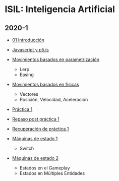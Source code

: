 # ISIL: Inteligencia Artificial

## 2020-1

- [01 Introducción](https://github.com/jersonlatorre/isil-inteligencia-artificial-2020-1/tree/master/00_introducción-al-curso)
- [Javascript y p5.js](https://github.com/jersonlatorre/isil-inteligencia-artificial-2020-1/tree/master/01_introducción-a-p5)
- [Movimientos basados en parametrización](https://github.com/jersonlatorre/isil-inteligencia-artificial-2020-1/tree/master/02_parametrizaci%C3%B3n)
  - Lerp
  - Easing
- [Movimientos basados en físicas](https://github.com/jersonlatorre/isil-inteligencia-artificial-2020-1/tree/master/03_físicas)
  - Vectores
  - Posición, Velocidad, Aceleración
- [Práctica 1](https://github.com/jersonlatorre/isil-inteligencia-artificial-2020-1/tree/master/04_pc_1)
- [Repaso post práctica 1](https://github.com/jersonlatorre/isil-inteligencia-artificial-2020-1/tree/master/05_repaso_post_pc1)
- [Recuperación de práctica 1](https://github.com/jersonlatorre/isil-inteligencia-artificial-2020-1/tree/master/06_pc_1-recuperaci%C3%B3n)
- [Máquinas de estado 1](https://github.com/jersonlatorre/isil-inteligencia-artificial-2020-1/tree/master/07_m%C3%A1quinas-de-estado-1)
  - Switch

- [Máquinas de estado 2](https://github.com/jersonlatorre/isil-inteligencia-artificial-2020-1/tree/master/07_m%C3%A1quinas-de-estado-2)
  - Estados en el Gameplay
  - Estados en Múltiples Entidades

